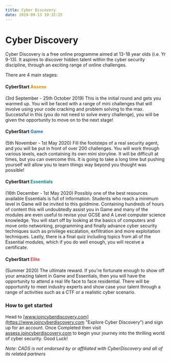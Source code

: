 ```yaml
---
title: Cyber Discovery
date: 2019-09-13 19:32:25
---
```


# Cyber Discovery

Cyber Discovery is a free online programme aimed at 13-18 year olds (i.e. Yr 9-13). It aspires to discover hidden talent within the cyber security discipline, through an exciting range of online challenges.

There are 4 main stages:

#### CyberStart <span style="color: #d38e00;">Assess</span>
(3rd September - 25th October 2019)
This is the initial round and gets you warmed up. You will be faced with a range of mini challenges that will involve using your code cracking and problem solving to the max. Successful in this (you do not need to solve every challenge), you will be given the opportunity to move on to the next stage!
#### CyberStart <span style="color: #286fa0;">Game</span>
(5th November - 1st May 2020)
Fill the footsteps of a real security agent, and you will be put in front of over 200 challenges. You will work through various levels, each containing its own mini storyline. It will be difficult at times, but you can overcome this. It is going to take a long time but pushing yourself will allow you to learn things way beyond you thought was possible!
#### CyberStart <span style="color: #15878a;">Essentials</span>
(16th December - 1st May 2020)
Possibly one of the best resources available Essentials is full of information. Students who reach a minimum level in Game will be invited to this goldmine. Containing hundreds of hours of content this will undoubtedly assist you in Game and many of the modules are even useful to revise your GCSE and A Level computer science knowledge. You will start off by looking at the basics of computers and move onto networking, programming and finally advance cyber security techniques such as privilege escalation, exfiltration and more exploitation techniques. Lastly, there is a final quiz including topics from all of the Essential modules, which if you do well enough, you will receive a certificate.
#### CyberStart <span style="color: #c04b4e;">Elite</span>
(Summer 2020)
The ultimate reward. If you're fortunate enough to show off your amazing talent in Game and Essentials, then you will have the opportunity to attend a real life face to face residential. There will be opportunity to meet industry experts and show case your talent through a range of activities such as a CTF or a realistic cyber scenario.

### How to get started
Head to [www.joincyberdiscovery.com](https://www.joincyberdiscovery.com "Explore Cyber Discovery") and sign up for an account.
Once Completed then visit [assess.joincyberdiscovery.com](https://assess.joincyberdiscovery.com "Assess Login") to begin your journey into the thrilling world of cyber security.
Good Luck!


*Note: CADS is not endorsed by or affiliated with CyberDiscovery and all of its related partners*
